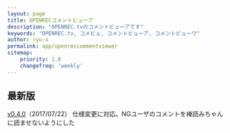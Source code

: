 ```yaml
---
layout: page
title: OPENRECコメントビューア
description: "OPENREC.tvのコメントビューアです"
keywords: "OPENREC.tv, コメビュ, コメントビューア, コメントビューワ"
author: ryu-s
permalink: app/openreccommentviewer
sitemap:
    priority: 1.0
    changefreq: 'weekly'	
---
```


## 最新版
[v0.4.0](http://int-main.ddo.jp/app/OpenrecCommentViewer_v0.4.0.zip)（2017/07/22） 仕様変更に対応。NGユーザのコメントを棒読みちゃんに読ませないようにした  
